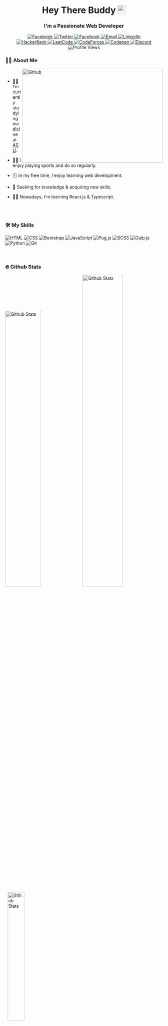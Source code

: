 <h1 align="center">Hey There Buddy <img src="https://media.giphy.com/media/hvRJCLFzcasrR4ia7z/giphy.gif" width="26" /></h1>
<h3 align="center">I'm a Passionate Web Developer</h3>

<div align="center">
  <a href="https://facebook.com/philopater.hany.3/">
    <img src="https://img.shields.io/badge/Facebook-1877f2?logo=facebook&logoColor=white&style=for-the-badge" alt="Facebook" />
  </a>
  <a href="https://twitter.com/PhilopaterHany4/">
    <img src="https://img.shields.io/badge/Twitter-1da1f2?logo=twitter&logoColor=white&style=for-the-badge" alt="Twitter" />
  </a>
  <a href="https://www.instagram.com/philo_1228/">
    <img src="https://img.shields.io/badge/Instagram-833ab4?logo=instagram&logoColor=white&style=for-the-badge" alt="Facebook" />
  </a>
  <a href="mailto:philopaterdev@gmail.com">
    <img src="https://img.shields.io/badge/Email-b23121?logo=gmail&logoColor=white&style=for-the-badge" alt="Email" />
  </a>
  <a href="https://www.linkedin.com/in/phth/">
    <img src="https://img.shields.io/badge/LinkedIn-0a66c2?logo=linkedin&logoColor=white&style=for-the-badge" alt="LinkedIn" />
  </a>
</div>
<div align="center">
  <a href="https://www.hackerrank.com/Philopater_Hany">
    <img src="https://img.shields.io/badge/Hackerrank-2ec866?logo=hackerrank&logoColor=white&style=for-the-badge" alt="HackerRank" />
  </a>
  <a href="https://leetcode.com/Philo1211/">
    <img src="https://img.shields.io/badge/Leetcode-f09a1a?logo=leetcode&logoColor=white&style=for-the-badge" alt="LeetCode" />
  </a>
  <a href="https://codeforces.com/profile/PhilopaterHany">
    <img src="https://img.shields.io/badge/Codeforces-b51c24?logo=codeforces&logoColor=white&style=for-the-badge" alt="CodeForces" />
  </a>
  <a href="https://codepen.io/Rafay12/">
    <img src="https://img.shields.io/badge/Codepen-09347a?logo=codepen&logoColor=white&style=for-the-badge" alt="Codepen" />
  </a>
  <a href="https://discord.com/#8178/">
    <img src="https://img.shields.io/badge/Discord-d20962?logo=discord&logoColor=white&style=for-the-badge" alt="Discord" />
  </a>
</div>
<div align="center">
  <picture><img src="https://komarev.com/ghpvc/?username=philopaterhany&color=673ab7&style=for-the-badge" alt="Profile Views" /></picture>
<!--   <a href="https://">
    <img src="https://img.shields.io/badge/Portfolio-555555?logo=About.me&logoColor=white&style=for-the-badge" alt="Portfolio" />
  </a> -->
</div>

### :man_technologist: About Me

<picture>
  <img width="450" height="300" align="right" alt="Github" src="https://github.githubassets.com/images/modules/profile/profile-first-issue-dark.svg" /></picture>&nbsp;

- :man_health_worker: I’m currently studying medicine at [ASU](https://www.asu.edu.eg/).

- :running_man: I enjoy playing sports and do so regularly.

- :clock7: In my free time, I enjoy learning web development.

- :telescope: Seeking for knowledge & acquiring new skills.

- :man_teacher: Nowadays, I'm learning React.js & Typescript.

<br />
<br />

### :hammer_and_wrench: My Skills

<div>
    <picture><img src="https://img.shields.io/badge/-Html-333?logo=html5&style=for-the-badge" alt="HTML" /></picture>
    <picture><img src="https://img.shields.io/badge/-Css-333?logo=css3&style=for-the-badge&logoColor=blue" alt="CSS" /></picture>
    <picture><img src="https://img.shields.io/badge/-Bootstrap-333?logo=bootstrap&style=for-the-badge" alt="Bootstrap" /></picture>
    <picture><img src="https://img.shields.io/badge/-Javascript%20+%20ES6-333?logo=javascript&style=for-the-badge" alt="JavaScript" /></picture>
    <!-- <picture><img src="https://img.shields.io/badge/-TypeScript-333?logo=typescript&style=for-the-badge" alt="TypeScript" /></picture> -->
    <!-- <picture><img src="https://img.shields.io/badge/-React-333?logo=react&style=for-the-badge" alt="React.js" /></picture> -->
    <picture><img src="https://img.shields.io/badge/-Pug.js-333?logo=pug&style=for-the-badge" alt="Pug.js"  /></picture>
    <picture><img src="https://img.shields.io/badge/-SCSS-333?logo=sass&style=for-the-badge" alt="SCSS" /></picture>
    <picture><img src="https://img.shields.io/badge/-Gulp.js-333?logo=gulp&style=for-the-badge" alt="Gulp.js" /></picture>
    <picture><img src="https://img.shields.io/badge/-Python-333?logo=python&style=for-the-badge" alt="Python" /></picture>
    <!-- <picture><img src="https://img.shields.io/badge/-PHP-333?logo=php&style=for-the-badge" alt="PHP" /></picture> -->
    <!-- <picture><img src="https://img.shields.io/badge/-node.js-333?logo=nodedotjs&style=for-the-badge" alt="Node.js" /></picture> -->
    <!-- <picture><img src="https://img.shields.io/badge/-C++-333?logo=cplusplus&style=for-the-badge" alt="C++" /></picture> -->
    <picture><img src="https://img.shields.io/badge/-Git-333?logo=git&style=for-the-badge" alt="Git" /></picture>
</div>

<br />
<br />

### :fire: Github Stats

<picture><img alt="Github Stats" src="https://github-readme-stats.vercel.app/api?username=PhilopaterHany&show_icons=true&bg_color=282a36&text_color=b69cd1&hide_border=true&title_color=25b2ff" width="47.5%" /></picture>&nbsp;
<picture><img alt="Github Stats" src="https://streak-stats.demolab.com?user=PhilopaterHany&theme=dracula&hide_border=true" width="50.5%" /></picture>&nbsp;
<picture><img alt="Github Stats" src="http://github-profile-summary-cards.vercel.app/api/cards/stats?username=PhilopaterHany&theme=dracula" width="32.5%" /></picture>
<picture><img alt="Github Stats" src="http://github-profile-summary-cards.vercel.app/api/cards/profile-details?username=PhilopaterHany&theme=dracula" width="67%" /></picture>

<br />
<br />

### :trophy: Trophies

<picture><img  alt="Trophies" src="https://github-profile-trophy.vercel.app/?username=PhilopaterHany&theme=dracula&column=7&margin-w=5&no-frame=true" width="100%" /></picture>
